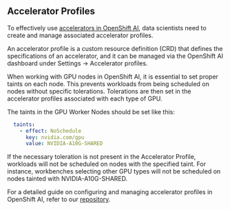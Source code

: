 ## Accelerator Profiles

To effectively use [accelerators in OpenShift AI](https://access.redhat.com/documentation/en-us/red_hat_openshift_ai_self-managed/2.9/html/managing_resources/managing-cluster-resources_cluster-mgmt#overview-of-accelerators_cluster-mgmt), data scientists need to create and manage associated accelerator profiles. 

An accelerator profile is a custom resource definition (CRD) that defines the specifications of an accelerator, and it can be managed via the OpenShift AI dashboard under Settings → Accelerator profiles.

When working with GPU nodes in OpenShift AI, it is essential to set proper taints on each node. This prevents workloads from being scheduled on nodes without specific tolerations. Tolerations are then set in the accelerator profiles associated with each type of GPU.

The taints in the GPU Worker Nodes should be set like this:

```yaml
  taints:
    - effect: NoSchedule
      key: nvidia.com/gpu
      value: NVIDIA-A10G-SHARED
```

If the necessary toleration is not present in the Accelerator Profile, workloads will not be scheduled on nodes with the specified taint. For instance, workbenches selecting other GPU types will not be scheduled on nodes tainted with NVIDIA-A10G-SHARED.

For a detailed guide on configuring and managing accelerator profiles in OpenShift AI, refer to our [repository](https://github.com/rh-aiservices-bu/accelerator-profiles-guide/tree/main).
